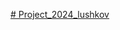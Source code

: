 [# Project_2024_lushkov](https://drive.google.com/file/d/1KrEqIjQMDSOWuhsG1gzJxvHDUfZVIWo6/view?usp=sharing)
